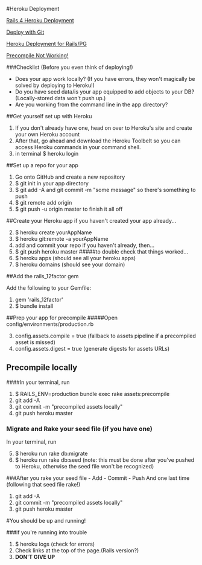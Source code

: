 #Heroku Deployment

[Rails 4 Heroku Deployment](https://devcenter.heroku.com/articles/rails-4-asset-pipeline) 

[Deploy with Git](https://devcenter.heroku.com/articles/git)

[Heroku Deployment for Rails/PG](https://github.com/mplaza/bunnytest)

[Precompile Not Working!](http://stackoverflow.com/questions/14697604/rails-assets-precompile-just-not-working)



###Checklist (Before you even think of deploying!)

- Does your app work locally? (If you have errors, they won't magically be solved by deploying to Heroku!)
- Do you have seed data/is your app equipped to add objects to your DB? (Locally-stored data won't push up.)
- Are you working from the command line in the app directory?

##Get yourself set up with Heroku

1. If you don't already have one, head on over to Heroku's site and create your own Heroku account
2. After that, go ahead and download the Heroku Toolbelt so you can access Heroku commands in your command shell.
3. in terminal $ heroku login

##Set up a repo for your app

1. Go onto GitHub and create a new repository
2. $ git init in your app directory
3. $ git add -A and git commit -m "some message" so there's something to push
4. $ git remote add origin <yourURLhere>
5. $ git push -u origin master to finish it all off

##Create your Heroku app
if you haven't created your app already...

2. $ heroku create yourAppName 
3. $ heroku git:remote -a yourAppName
4. add and commit your repo if you haven't already, then... 
5. $ git push heroku master
#####to double check that things worked...
7. $ heroku apps (should see all your heroku apps)
8. $ heroku domains (should see your domain)


##Add the rails_12factor gem

Add the following to your Gemfile: 

1. gem 'rails_12factor'
2. $ bundle install


##Prep your app for precompile
#####Open config/environments/production.rb

3. config.assets.compile = true (fallback to assets pipeline if a precompiled asset is missed)
4. config.assets.digest = true (generate digests for assets URLs)


## Precompile locally
####In your terminal, run
 
1. $ RAILS_ENV=production bundle exec rake assets:precompile
1. git add -A
2. git commit -m "precompiled assets locally"
3. git push heroku master

### Migrate and Rake your seed file (if you have one)
In your terminal, run 

5. $ heroku run rake db:migrate
6. $ heroku run rake db:seed (note: this must be done after you've pushed to Heroku, otherwise the seed file won't be recognized)

###After you rake your seed file - Add - Commit - Push
And one last time (following that seed file rake!)

1. git add -A
2. git commit -m "precompiled assets locally"
3. git push heroku master

#You should be up and running!

###if you're running into trouble
1. $ heroku logs (check for errors)
2. Check links at the top of the page.(Rails version?) 
3. **DON'T GIVE UP**